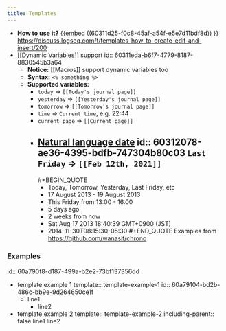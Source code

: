 ```yaml
---
title: Templates
---
```


- **How to use it?**
  {{embed ((60311d25-f0c8-45af-a54f-e5e7d11bdf8d)) }} 
  https://discuss.logseq.com/t/templates-how-to-create-edit-and-insert/200
- [[Dynamic Variables]] support
  id:: 60311eda-b6f7-4779-8187-8830545b3a64
  - **Notice:** [[Macros]] support dynamic variables too
  - **Syntax:** `<% something %>`
  - **Supported variables:**
    - `today` => `[[Today's journal page]]`
    - `yesterday` => `[[Yesterday's journal page]]`
    - `tomorrow` => `[[Tomorrow's journal page]]`
    - `time` => `Current time`, e.g. 22:44
    - `current page` => `[[Current page]]`
    - [Natural language date](https://github.com/wanasit/chrono)
      id:: 60312078-ae36-4395-bdfb-747304b80c03
      `Last Friday` => `[[Feb 12th, 2021]]`
      -
        #+BEGIN_QUOTE
        - Today, Tomorrow, Yesterday, Last Friday, etc
        - 17 August 2013 - 19 August 2013
        - This Friday from 13:00 - 16.00
        - 5 days ago
        - 2 weeks from now
        - Sat Aug 17 2013 18:40:39 GMT+0900 (JST)
        - 2014-11-30T08:15:30-05:30
        #+END_QUOTE
        Examples from https://github.com/wanasit/chrono
### Examples
id:: 60a790f8-d187-499a-b2e2-73bf137356dd
  - template example 1
    template:: template-example-1
    id:: 60a79104-bd2b-486c-bb9e-9d264650ce1f
    - line1
      - line2
  - template example 2
    template:: template-example-2
    including-parent:: false
line1
line2